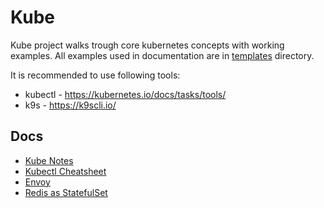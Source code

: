# Kube

Kube project walks trough core kubernetes concepts with  working examples. All examples used in documentation are in [templates](templates) directory.

It is recommended to use following tools:
- kubectl - <https://kubernetes.io/docs/tasks/tools/>
- k9s - <https://k9scli.io/>

## Docs
- [Kube Notes](docs/kube-notes.md)
- [Kubectl Cheatsheet](docs/kubectl-cheatsheet.md)
- [Envoy](docs/envoy.md)
- [Redis as StatefulSet](docs/redis-as-stateful-set.md)

